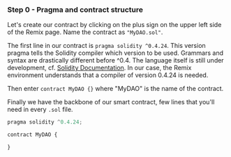 ### Step 0 - Pragma and contract structure

Let's create our contract by clicking on the plus sign on the upper left side of the Remix page. Name the contract as `"MyDAO.sol"`.

The first line in our contract is `pragma solidity ^0.4.24`. This version pragma tells the Solidity compiler which version to be used. Grammars and syntax are drastically different before ^0.4. The language itself is still under development, cf. [Solidity Documentation](https://solidity.readthedocs.io/en/v0.4.24). In our case, the Remix environment understands that a compiler of version 0.4.24 is needed.

Then enter `contract MyDAO {}` where "MyDAO" is the name of the contract.

Finally we have the backbone of our smart contract, few lines that you'll need in every `.sol` file.

```javascript
pragma solidity ^0.4.24;

contract MyDAO {

}
```